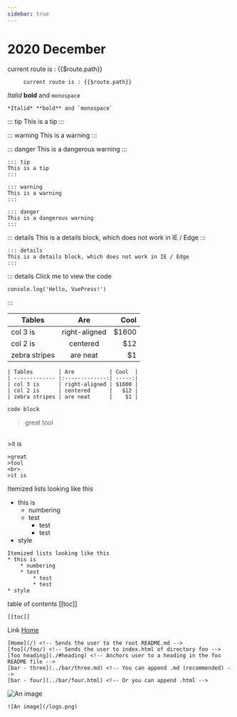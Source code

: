 ```yaml
---
sidebar: true
---
```

# 2020 December

   current route is : {{$route.path}}
```
     current route is : {{$route.path}}
```

*Italid* **bold** and `monospace`
```
*Italid* **bold** and `monospace`
```
::: tip
This is a tip
:::

::: warning
This is a warning
:::

::: danger
This is a dangerous warning
:::
```
::: tip
This is a tip
:::

::: warning
This is a warning
:::

::: danger
This is a dangerous warning
:::
```
::: details
This is a details block, which does not work in IE / Edge
:::

```
::: details
This is a details block, which does not work in IE / Edge
:::
```

::: details Click me to view the code

```
console.log('Hello, VuePress!')
```
:::

| Tables        | Are           | Cool  |
| ------------- |:-------------:| -----:|
| col 3 is      | right-aligned | $1600 |
| col 2 is      | centered      |   $12 |
| zebra stripes | are neat      |    $1 |
```
| Tables        | Are           | Cool  |
| ------------- |:-------------:| -----:|
| col 3 is      | right-aligned | $1600 |
| col 2 is      | centered      |   $12 |
| zebra stripes | are neat      |    $1 |
```


```
code block
```

>great
>tool
<br>
>it is

```
>great
>tool
<br>
>it is
```

Itemized lists looking like this
* this is
    * numbering
    * test
        * test
        * test
* style 

```
Itemized lists looking like this
* this is
    * numbering
    * test
        * test
        * test
* style 
```
table of contents
[[toc]]
```
[[toc]]
```

Link
[Home](/)
```
[Home](/) <!-- Sends the user to the root README.md -->
[foo](/foo/) <!-- Sends the user to index.html of directory foo -->
[foo heading](./#heading) <!-- Anchors user to a heading in the foo README file -->
[bar - three](../bar/three.md) <!-- You can append .md (recommended) -->
[bar - four](../bar/four.html) <!-- Or you can append .html -->
```
![An image](/logo.png) 
```
![An image](/logo.png) 
```

 <Disqus />


<vue-disqus/>